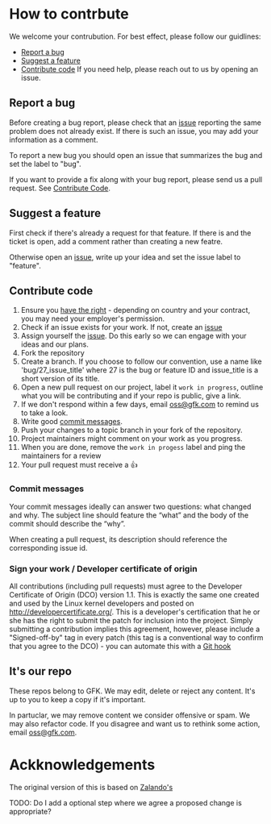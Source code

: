 # How to contrbute

We welcome your contrubution. For best effect, please follow our guidlines:

- [Report a bug](#report-a-bug) 
- [Suggest a feature](#suggest-a-feature) 
- [Contribute code](#contribute-code) 
If you need help, please reach out to us by opening an issue.
## Report a bug 
Before creating a bug report, please check that an [issue](/issues) reporting the same problem does not already exist. If there is such an issue, you may add your information as a comment.

To report a new bug you should open an issue that summarizes the bug and set the label to "bug".

If you want to provide a fix along with your bug report, please send us a pull request. See [Contribute Code](#contribute-code).

## Suggest a feature
First check if there's already a request for that feature. If there is and the ticket is open, add a comment rather than creating a new featre.

Otherwise open an [issue](../../issues/new), write up your idea and set the issue label to "feature".  

## Contribute code

1. Ensure you [have the right](http://developercertificate.org) - depending on country and your contract, you may need your employer's permission.
1. Check if an issue exists for your work. If not, create an [issue](../../issues/new)
1. Assign yourself the [issue](/issues). Do this early so we can engage with your ideas and our plans.
1. Fork the repository
1. Create a branch. If you choose to follow our convention, use a name like 'bug/27_issue_title' where 27 is the bug or feature ID and issue_title is a short version of its title.
1. Open a new pull request on our project, label it `work in progress`, outline what you will be contributing and if your repo is public, give a link.
1. If we don't respond within a few days, email oss@gfk.com to remind us to take a look.
1. Write good [commit messages](#commit-messages).
1. Push your changes to a topic branch in your fork of the repository.
1. Project maintainers might comment on your work as you progress.
1. When you are done, remove the `work in progess` label and ping the maintainers for a review
1. Your pull request must receive a :thumbsup:
### Commit messages
Your commit messages ideally can answer two questions: what changed and why. The subject line should feature the 
“what” and the body of the commit should describe the “why”.  

When creating a pull request, its description should reference the corresponding issue id.
### Sign your work / Developer certificate of origin
All contributions (including pull requests) must agree to the Developer Certificate of Origin (DCO) version 1.1. This is exactly the same one 
created and used by the Linux kernel developers and posted on http://developercertificate.org/. This is a 
developer's certification that he or she has the right to submit the patch for inclusion into the project. 
Simply submitting a contribution implies this agreement, however, please include a "Signed-off-by" tag in every patch 
(this tag is a conventional way to confirm that you agree to the DCO) - you can automate this 
with a [Git hook](https://stackoverflow.com/questions/15015894/git-add-signed-off-by-line-using-format-signoff-not-working)
## It's our repo
These repos belong to GFK. We may edit, delete or reject any content. It's up to you to keep a copy if it's important.

In partuclar, we may remove content we consider offensive or spam. We may also refactor code. If you disagree and want us to rethink some action, email oss@gfk.com.
# Ackknowledgements
The original version of this is based on [Zalando's](https://github.com/zalando/.github/blob/master/CONTRIBUTING.md)




TODO:
Do I add a optional step where we agree a proposed change is appropriate?

